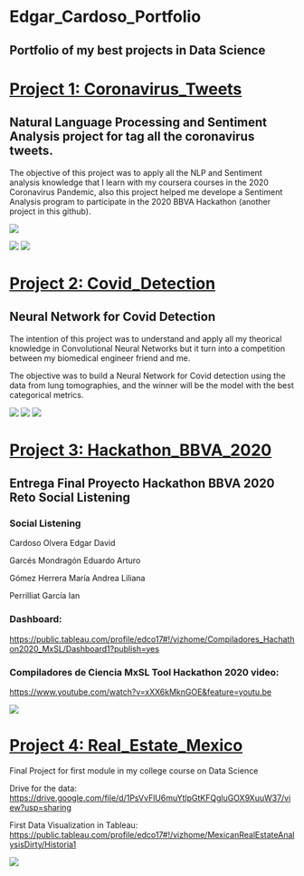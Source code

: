 # Edgar_Cardoso_Portfolio
## Portfolio of my best projects in Data Science

# [Project 1: Coronavirus_Tweets](https://github.com/edco17/Coronavirus_Tweets)
## Natural Language Processing and Sentiment Analysis project for tag all the coronavirus tweets.

The objective of this project was to apply all the NLP and Sentiment analysis knowledge that I learn with my coursera courses in the 2020 Coronavirus Pandemic, also this project helped me develope a Sentiment Analysis program to participate in the 2020 BBVA Hackathon (another project in this github).

![](/Coronavirus_Tweets/blob/main/images/1.JPG)

![](/Coronavirus_Tweets/blob/main/images/10.JPG)  ![](/Coronavirus_Tweets/blob/main/images/11.JPG)

# [Project 2: Covid_Detection](https://github.com/edco17/Covid_Detection)
## Neural Network for Covid Detection

The intention of this project was to understand and apply all my theorical knowledge in Convolutional Neural Networks but it turn into a competition between my biomedical engineer friend and me. 

The objective was to build a Neural Network for Covid detection using the data from lung tomographies, and the winner will be the model with the best categorical metrics.

![](/Covid_Detection/blob/main/covid.JPG) ![](/Covid_Detection/blob/main/health.JPG) ![](/Covid_Detection/blob/main/pneu.JPG)

# [Project 3: Hackathon_BBVA_2020](https://github.com/edco17/Hackathon_BBVA_2020)
## Entrega Final Proyecto Hackathon BBVA 2020 Reto Social Listening

### Social Listening

Cardoso Olvera Edgar David

Garcés Mondragón Eduardo Arturo

Gómez Herrera María Andrea Liliana

Perrilliat García Ian

### Dashboard:
https://public.tableau.com/profile/edco17#!/vizhome/Compiladores_Hachathon2020_MxSL/Dashboard1?publish=yes

### Compiladores de Ciencia MxSL Tool Hackathon 2020 video:
https://www.youtube.com/watch?v=xXX6kMknGOE&feature=youtu.be

![](/Hackathon_BBVA_2020/blob/main/dash.JPG)

# [Project 4: Real_Estate_Mexico](https://github.com/edco17/Real_Estate_Mexcio)
Final Project for first module in my college course on Data Science 

Drive for the data: https://drive.google.com/file/d/1PsVvFlU6muYtlpGtKFQgluGOX9XuuW37/view?usp=sharing

First Data Visualization in Tableau: https://public.tableau.com/profile/edco17#!/vizhome/MexicanRealEstateAnalysisDirty/Historia1

![](/Real_Estate_Mexcio/blob/main/real_estate_mex_map_tableau.JPG)
